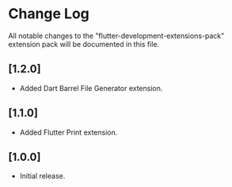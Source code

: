 # Change Log

All notable changes to the "flutter-development-extensions-pack" extension pack will be documented in this file.

## [1.2.0]

- Added Dart Barrel File Generator extension.

## [1.1.0]

- Added Flutter Print extension.

## [1.0.0]

- Initial release.
